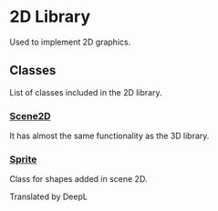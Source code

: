 # 2D Library

Used to implement 2D graphics.

## Classes

List of classes included in the 2D library.

### [Scene2D](/lib/2d/scene/index)

It has almost the same functionality as the 3D library.

### [Sprite](/lib/2d/sprite/index)

Class for shapes added in scene 2D.

Translated by DeepL